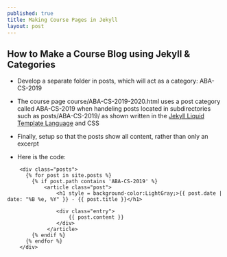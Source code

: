 ```yaml
---
published: true
title: Making Course Pages in Jekyll
layout: post
---
```

## How to Make a Course Blog using Jekyll & Categories

- Develop a separate folder in posts, which will act as a category: ABA-CS-2019  
  
- The course page course/ABA-CS-2019-2020.html uses a post category called ABA-CS-2019 when handeling posts located in subdirectories such as posts/ABA-CS-2019/ as shown written in the [Jekyll Liquid Template Language](https://shopify.github.io/liquid/) and CSS
  
- Finally, setup so that the posts show all content, rather than only an excerpt

- Here is the code:  
  
```
    <div class="posts">
      {% for post in site.posts %}
      	{% if post.path contains 'ABA-CS-2019' %}
      		<article class="post">
              	<h1 style = background-color:LightGray;>{{ post.date | date: "%B %e, %Y" }} - {{ post.title }}</h1>
          
            	<div class="entry">
              		{{ post.content }}
            	</div>
     		 </article>
        {% endif %}
      {% endfor %}
    </div>
```